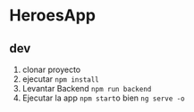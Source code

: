 # HeroesApp

## dev
1. clonar proyecto
2. ejecutar ```npm install```
3. Levantar Backend ```npm run backend```
4. Ejecutar la app ```npm start```o bien ```ng serve -o```

